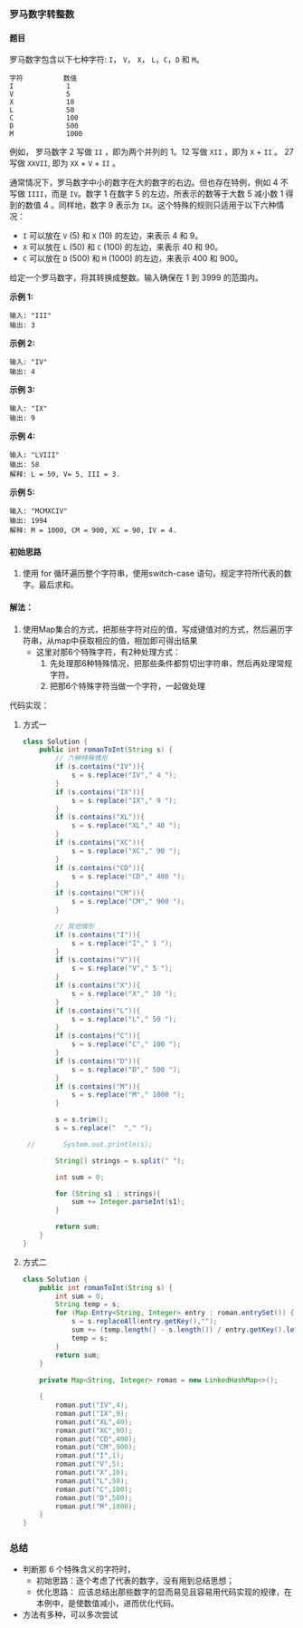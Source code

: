### 罗马数字转整数

#### 题目

罗马数字包含以下七种字符: `I`， `V`， `X`， `L`，`C`，`D` 和 `M`。

```
字符          数值
I             1
V             5
X             10
L             50
C             100
D             500
M             1000
```

例如， 罗马数字 2 写做 `II` ，即为两个并列的 1。12 写做 `XII` ，即为 `X` + `II` 。 27 写做  `XXVII`, 即为 `XX` + `V` + `II` 。

通常情况下，罗马数字中小的数字在大的数字的右边。但也存在特例，例如 4 不写做 `IIII`，而是 `IV`。数字 1 在数字 5 的左边，所表示的数等于大数 5 减小数 1 得到的数值 4 。同样地，数字 9 表示为 `IX`。这个特殊的规则只适用于以下六种情况：

- `I` 可以放在 `V` (5) 和 `X` (10) 的左边，来表示 4 和 9。
- `X` 可以放在 `L` (50) 和 `C` (100) 的左边，来表示 40 和 90。 
- `C` 可以放在 `D` (500) 和 `M` (1000) 的左边，来表示 400 和 900。

给定一个罗马数字，将其转换成整数。输入确保在 1 到 3999 的范围内。

**示例 1:**

```
输入: "III"
输出: 3
```

**示例 2:**

```
输入: "IV"
输出: 4
```

**示例 3:**

```
输入: "IX"
输出: 9
```

**示例 4:**

```
输入: "LVIII"
输出: 58
解释: L = 50, V= 5, III = 3.
```

**示例 5:**

```
输入: "MCMXCIV"
输出: 1994
解释: M = 1000, CM = 900, XC = 90, IV = 4.
```

#### 初始思路

1. 使用 for 循环遍历整个字符串，使用switch-case 语句，规定字符所代表的数字。最后求和。

#### 解法：

1. 使用Map集合的方式，把那些字符对应的值，写成键值对的方式，然后遍历字符串，从map中获取相应的值，相加即可得出结果
   - 这里对那6个特殊字符，有2种处理方式：
     1. 先处理那6种特殊情况，把那些条件都剪切出字符串，然后再处理常规字符。
     2. 把那6个特殊字符当做一个字符，一起做处理

代码实现：

1. 方式一

   ```java
   class Solution {
       public int romanToInt(String s) {
           // 六种特殊情形
           if (s.contains("IV")){
               s = s.replace("IV"," 4 ");
           }
           if (s.contains("IX")){
               s = s.replace("IX"," 9 ");
           }
           if (s.contains("XL")){
               s = s.replace("XL"," 40 ");
           }
           if (s.contains("XC")){
               s = s.replace("XC"," 90 ");
           }
           if (s.contains("CD")){
               s = s.replace("CD"," 400 ");
           }
           if (s.contains("CM")){
               s = s.replace("CM"," 900 ");
           }
   
           // 其他情形
           if (s.contains("I")){
               s = s.replace("I"," 1 ");
           }
           if (s.contains("V")){
               s = s.replace("V"," 5 ");
           }
           if (s.contains("X")){
               s = s.replace("X"," 10 ");
           }
           if (s.contains("L")){
               s = s.replace("L"," 50 ");
           }
           if (s.contains("C")){
               s = s.replace("C"," 100 ");
           }
           if (s.contains("D")){
               s = s.replace("D"," 500 ");
           }
           if (s.contains("M")){
               s = s.replace("M"," 1000 ");
           }
   
           s = s.trim();
           s = s.replace("  "," ");
   
    //       System.out.println(s);
   
           String[] strings = s.split(" ");
   
           int sum = 0;
   
           for (String s1 : strings){
               sum += Integer.parseInt(s1);
           }
   
           return sum;
       }
   }
   ```

2. 方式二

   ```java
   class Solution {
       public int romanToInt(String s) {
           int sum = 0;
           String temp = s;
           for (Map.Entry<String, Integer> entry : roman.entrySet()) {
               s = s.replaceAll(entry.getKey(),"");
               sum += (temp.length() - s.length()) / entry.getKey().length() * entry.getValue();
               temp = s;
           }
           return sum;
       }
       
       private Map<String, Integer> roman = new LinkedHashMap<>();
   
       {
           roman.put("IV",4);
           roman.put("IX",9);
           roman.put("XL",40);
           roman.put("XC",90);
           roman.put("CD",400);
           roman.put("CM",900);
           roman.put("I",1);
           roman.put("V",5);
           roman.put("X",10);
           roman.put("L",50);
           roman.put("C",100);
           roman.put("D",500);
           roman.put("M",1000);
       }
   }
   ```

### 总结

- 判断那 6 个特殊含义的字符时，
  - 初始思路：逐个考虑了代表的数字，没有用到总结思想；
  - 优化思路： 应该总结出那些数字的显而易见且容易用代码实现的规律，在本例中，是使数值减小，进而优化代码。
- 方法有多种，可以多次尝试
